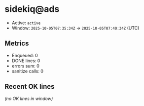 # sidekiq@ads

- Active: `active`
- Window: `2025-10-05T07:35:34Z` → `2025-10-05T07:40:34Z` (UTC)

## Metrics
- Enqueued: 0
- DONE lines: 0
- errors sum: 0
- sanitize calls: 0

## Recent OK lines
_(no OK lines in window)_
